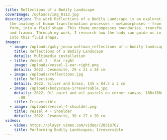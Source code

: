 ```yaml
---
title: Reflections of a Bodily Landscape
coverImage: /uploads/img_0113.jpg
description: The work Reflections of a Bodily Landscape is an exploration into
  the anatomy of human transformation processes – metamorphoses – from a rigid
  form, into a fluid shape. This theme encompasses boundaries, transformation,
  and trauma. Through my work, I research how the body can guide us in venturing
  into this fluid shape.
images:
  - image: /uploads/gaby-jonna-waltman_reflections-of-a-bodily-landscape_2022.jpg
    title: Reflections of a Bodily Landscape
    details: Multimedia installation
  - title: Vessel 2 - Ear right
    image: /uploads/vessel-2-ear-right.png
    details: 2022, Jesmonite, 29 x 21 x 24 cm
  - image: /uploads/reflections.jpg
    title: Reflections
    details: 2022, Silver and brass, 145 x 84.5 x 2 cm
  - image: /uploads/bodyscape-irreversable.jpg
    details: 2022, Oil paint and oil pastels on corner canvas, 180x180cm x 180x180cm
      ∟90 ̊
    title: Irreversible
  - image: /uploads/vessel-4-shoulder.png
    title: Vessel 4 - Shoulder
    details: 2022, Jesmonite, 30 x 27 x 20 cm
videos:
  - video: https://player.vimeo.com/video/720316762
    title: Performing Bodily Landscapes; Irreversible
---
```

